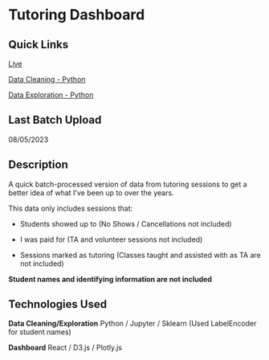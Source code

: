 # Tutoring Dashboard

## Quick Links

[Live](https://de-mark.github.io/tutoring_dashboard/)

[Data Cleaning - Python](https://github.com/de-mark/info/blob/main/src/data/data_cleaning.ipynb)

[Data Exploration - Python](https://github.com/de-mark/info/blob/main/src/data/data_exploration.ipynb)

## Last Batch Upload

08/05/2023

## Description

A quick batch-processed version of data from tutoring sessions to get a better idea of what I've been up to over the years.

This data only includes sessions that:

- Students showed up to (No Shows / Cancellations not included)

- I was paid for (TA and volunteer sessions not included)

- Sessions marked as tutoring (Classes taught and assisted with as TA are not included)

**Student names and identifying information are not included**

## Technologies Used

**Data Cleaning/Exploration** Python / Jupyter / Sklearn (Used LabelEncoder for student names)

**Dashboard** React / D3.js / Plotly.js